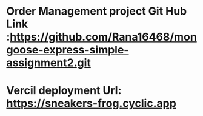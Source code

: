 # Order Management project Git Hub Link :https://github.com/Rana16468/mongoose-express-simple-assignment2.git
# Vercil deployment Url: https://sneakers-frog.cyclic.app